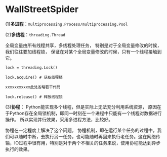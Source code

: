 # WallStreetSpider

(1)**多进程**：`multiprocessing.Process/multiprocessing.Pool`

(2)**多线程**：`threading.Thread`

全局变量由所有线程共享，多线程处理任务，
特别是对于全局变量修改的时候，我们往往要加线程锁，
保证在对某个全局变量修改的时候，只有一个线程接触到它。

`lock = threading.Lock()`

`lock.acquire() # 获取线程锁`                            

`xxxxxxxxxxx此处省略若干代码`

`lock.release() # 释放线程锁`

(3)**协程**：
Python能实现多个线程，但是实际上无法充分利用系统资源，
原因在于Python存在全局锁机制，即同一时刻在一个进程中只能有一个线程对数据进行操作。
所以实现并行效果，采用多进程方法，比较好。

协程在一定程度上解决了这个问题。
协程机制，即在运行某个任务的过程中，我们可以随时中断，去执行另一任务，也可能随时再回来执行老任务。这在网络传输，IO过程中很有用，特别是对于两个不相关的任务来说，使用协程能达到异步执行的效果。